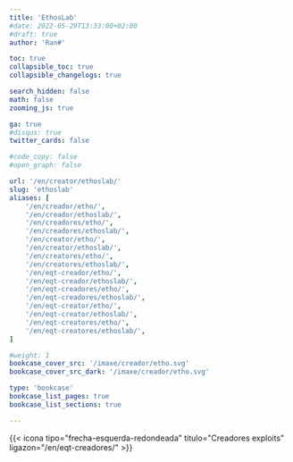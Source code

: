```yaml
---
title: 'EthosLab'
#date: 2022-05-29T13:33:00+02:00
#draft: true
author: 'Ran#'

toc: true
collapsible_toc: true
collapsible_changelogs: true

search_hidden: false
math: false
zooming_js: true

ga: true
#disqus: true
twitter_cards: false

#code_copy: false
#open_graph: false

url: '/en/creator/ethoslab/'
slug: 'ethoslab'
aliases: [
    '/en/creador/etho/',
    '/en/creador/ethoslab/',
    '/en/creadores/etho/',
    '/en/creadores/ethoslab/',
    '/en/creator/etho/',
    '/en/creator/ethoslab/',
    '/en/creatores/etho/',
    '/en/creatores/ethoslab/',
    '/en/eqt-creador/etho/',
    '/en/eqt-creador/ethoslab/',
    '/en/eqt-creadores/etho/',
    '/en/eqt-creadores/ethoslab/',
    '/en/eqt-creator/etho/',
    '/en/eqt-creator/ethoslab/',
    '/en/eqt-creatores/etho/',
    '/en/eqt-creatores/ethoslab/',
]

#weight: 1
bookcase_cover_src: '/imaxe/creador/etho.svg'
bookcase_cover_src_dark: '/imaxe/creador/etho.svg'

type: 'bookcase'
bookcase_list_pages: true
bookcase_list_sections: true

---
```


{{< icona tipo="frecha-esquerda-redondeada" titulo="Creadores exploits" ligazon="/en/eqt-creadores/" >}}
